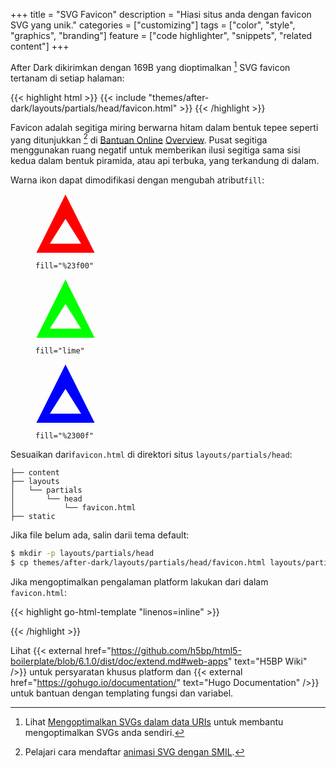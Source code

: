 +++
title = "SVG Favicon"
description = "Hiasi situs anda dengan favicon SVG yang unik."
categories = ["customizing"]
tags = ["color", "style", "graphics", "branding"]
feature = ["code highlighter", "snippets", "related content"]
+++

After Dark dikirimkan dengan 169B yang dioptimalkan [^1] SVG favicon tertanam di setiap halaman:

{{< highlight html >}}
{{< include "themes/after-dark/layouts/partials/head/favicon.html" >}}
{{< /highlight >}}

Favicon adalah segitiga miring berwarna hitam dalam bentuk tepee seperti yang ditunjukkan [^2] di [Bantuan Online](../online-help) [Overview](/). Pusat segitiga menggunakan ruang negatif untuk memberikan ilusi segitiga sama sisi kedua dalam bentuk piramida, atau api terbuka, yang terkandung di dalam.

Warna ikon dapat dimodifikasi dengan mengubah atribut`fill`:

<style>
.hack figcaption pre {
  margin-top: 1em;
}
.hack .grid {
  margin-top: 3em;
  text-align: center;
}
</style>
<div class="grid">
  <div class="cell -4of12">
    <figure>
      <img src="data:image/svg+xml,%3Csvg%20viewBox='0%200%2046%2045'%20xmlns='http://www.w3.org/2000/svg'%3E%3Ctitle%3EAfter%20Dark%3C/title%3E%3Cpath%20d='M.708%2045L23%20.416%2045.292%2045H.708zM35%2038L23%2019%2011%2038h24z'%20fill='%23f00'/%3E%3C/svg%3E" width="96">
      <figcaption class="highlight">
        <pre class="chroma"><code class="language-toml" data-lang="toml"><span class="nx">fill</span><span class="p">=</span><span class="s1">&quot;%23f00&quot;</span></code></pre>
      </figcaption>
    </figure>
  </div>
  <div class="cell -4of12">
    <figure>
      <img src="data:image/svg+xml,%3Csvg%20viewBox='0%200%2046%2045'%20xmlns='http://www.w3.org/2000/svg'%3E%3Ctitle%3EAfter%20Dark%3C/title%3E%3Cpath%20d='M.708%2045L23%20.416%2045.292%2045H.708zM35%2038L23%2019%2011%2038h24z'%20fill='lime'/%3E%3C/svg%3E" width="96">
      <figcaption class="highlight">
        <pre class="chroma"><code class="language-toml" data-lang="toml"><span class="nx">fill</span><span class="p">=</span><span class="s1">&quot;lime&quot;</span></code></pre>
      </figcaption>
    </figure>
  </div>
  <div class="cell -4of12">
    <figure>
      <img src="data:image/svg+xml,%3Csvg%20viewBox='0%200%2046%2045'%20xmlns='http://www.w3.org/2000/svg'%3E%3Ctitle%3EAfter%20Dark%3C/title%3E%3Cpath%20d='M.708%2045L23%20.416%2045.292%2045H.708zM35%2038L23%2019%2011%2038h24z'%20fill='%2300f'/%3E%3C/svg%3E" width="96">
      <figcaption class="highlight">
        <pre class="chroma"><code class="language-toml" data-lang="toml"><span class="nx">fill</span><span class="p">=</span><span class="s1">&quot;%2300f&quot;</span></code></pre>
      </figcaption>
    </figure>
  </div>
</div>

Sesuaikan dari`favicon.html` di direktori situs `layouts/partials/head`:

```
├── content
├── layouts
│   └── partials
│       └── head
│           └── favicon.html
├── static
```

Jika file belum ada, salin darii tema default:

```sh
$ mkdir -p layouts/partials/head
$ cp themes/after-dark/layouts/partials/head/favicon.html layouts/partials/head
```

Jika mengoptimalkan pengalaman platform lakukan dari dalam `favicon.html`:

{{< highlight go-html-template "linenos=inline" >}}
<meta name="apple-mobile-web-app-capable" content="yes">
<meta name="apple-mobile-web-app-status-bar-style" content="black">
<meta name="apple-mobile-web-app-title" content="{{ .Site.Title }}">
<link rel="apple-touch-icon" href="data:image/png;base64,{{ readFile "static/icon.png" | base64Encode }}">
{{< /highlight >}}

Lihat {{< external href="https://github.com/h5bp/html5-boilerplate/blob/6.1.0/dist/doc/extend.md#web-apps" text="H5BP Wiki" />}} untuk persyaratan khusus platform dan {{< external href="https://gohugo.io/documentation/" text="Hugo Documentation" />}} untuk bantuan dengan templating fungsi dan variabel.

[^1]: Lihat [Mengoptimalkan SVGs dalam data URIs](https://codepen.io/tigt/post/optimizing-svgs-in-data-uris) untuk membantu mengoptimalkan SVGs anda sendiri.
[^2]: Pelajari cara mendaftar [animasi SVG dengan SMIL](https://devdocs.io/svg/svg_animation_with_smil).
